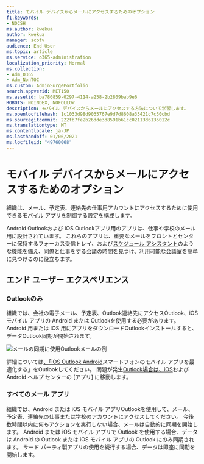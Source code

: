 ```yaml
---
title: モバイル デバイスからメールにアクセスするためのオプション
f1.keywords:
- NOCSH
ms.author: kwekua
author: kwekua
manager: scotv
audience: End User
ms.topic: article
ms.service: o365-administration
localization_priority: Normal
ms.collection:
- Adm_O365
- Adm_NonTOC
ms.custom: AdminSurgePortfolio
search.appverid: MET150
ms.assetid: ba780859-0297-4114-a258-2b2809bab9e6
ROBOTS: NOINDEX, NOFOLLOW
description: モバイル デバイスからメールにアクセスする方法について学習します。
ms.openlocfilehash: 1c1033d98d9035767e9d7d8608a33421c7c30cbd
ms.sourcegitcommit: 222fb7fe2b26dde3d8591b61cc02113d6135012c
ms.translationtype: MT
ms.contentlocale: ja-JP
ms.lasthandoff: 01/06/2021
ms.locfileid: "49760068"
---
```

# <a name="options-for-accessing-email-from-your-mobile-device"></a>モバイル デバイスからメールにアクセスするためのオプション

組織は、メール、予定表、連絡先の仕事用アカウントにアクセスするために使用できるモバイル アプリを制御する設定を構成します。

Android Outlookおよび iOS Outlookアプリ用のアプリは、仕事や学校のメール用に設計されています。 これらのアプリは、重要[](https://support.microsoft.com/office/f445ad7f-02f4-4294-a82e-71d8964e3978)なメールをフロントとセンターに保持するフォーカス受信トレイ、および[スケジュール アシスタント](https://support.microsoft.com/office/scheduling-made-easy-in-outlook-mobile-11c5bee5-d78a-4a2b-80c2-2b386ddb4470)のような機能を備え、同僚と仕事をする会議の時間を見つけ、利用可能な会議室を簡単に見つけるのに役立ちます。
  
## <a name="end-user-experience"></a>エンド ユーザー エクスペリエンス

### <a name="outlook-only"></a>Outlookのみ

組織では、会社の電子メール、予定表、Outlook連絡先にアクセスOutlook、iOS モバイル アプリの Android または Outlookを使用する必要があります。 Android 用または iOS 用にアプリをダウンロードOutlookインストールすると、データOutlook同期が開始されます。

![メールの同期に使用Outlookメールの例](../../media/798d942a-4181-4dcb-8039-cd9f2edd9723.png)

詳細については[、「iOS Outlook Android](https://support.microsoft.com/office/de075b19-b73c-4d8a-841b-459982c7e890)スマートフォンのモバイル アプリを最適化する」をOutlookしてください。 問題が発生[Outlook場合は、iOS](https://support.microsoft.com/office/cd84214e-a5ac-4e95-9ea3-e07f78d0cde6)および Android ヘルプ センターの [アプリ] に移動します。

### <a name="any-email-app"></a>すべてのメール アプリ

組織では、Android または iOS モバイル アプリOutlookを使用して、メール、予定表、連絡先の仕事または学校のアカウントにアクセスしてください。 今後数時間以内に何もアクションを実行しない場合、メールは自動的に同期を開始します。 Android または iOS モバイル アプリで Outlook を使用する場合、データは Android の Outlook または iOS モバイル アプリの Outlook にのみ同期されます。 サード パーティ製アプリの使用を続行する場合、データは即座に同期を開始します。